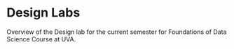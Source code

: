 # Design Labs

Overview of the Design lab for the current semester for Foundations of Data Science Course
at UVA.